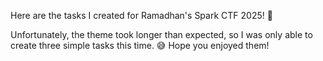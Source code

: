 Here are the tasks I created for Ramadhan's Spark CTF 2025! 🚀

Unfortunately, the theme took longer than expected, so I was only able to create three simple tasks this time. 😅 Hope you enjoyed them!